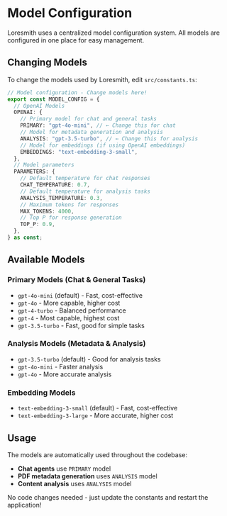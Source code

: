 # Model Configuration

Loresmith uses a centralized model configuration system. All models are configured in one place for easy management.

## Changing Models

To change the models used by Loresmith, edit `src/constants.ts`:

```typescript
// Model configuration - Change models here!
export const MODEL_CONFIG = {
  // OpenAI Models
  OPENAI: {
    // Primary model for chat and general tasks
    PRIMARY: "gpt-4o-mini", // ← Change this for chat
    // Model for metadata generation and analysis
    ANALYSIS: "gpt-3.5-turbo", // ← Change this for analysis
    // Model for embeddings (if using OpenAI embeddings)
    EMBEDDINGS: "text-embedding-3-small",
  },
  // Model parameters
  PARAMETERS: {
    // Default temperature for chat responses
    CHAT_TEMPERATURE: 0.7,
    // Default temperature for analysis tasks
    ANALYSIS_TEMPERATURE: 0.3,
    // Maximum tokens for responses
    MAX_TOKENS: 4000,
    // Top P for response generation
    TOP_P: 0.9,
  },
} as const;
```

## Available Models

### Primary Models (Chat & General Tasks)

- `gpt-4o-mini` (default) - Fast, cost-effective
- `gpt-4o` - More capable, higher cost
- `gpt-4-turbo` - Balanced performance
- `gpt-4` - Most capable, highest cost
- `gpt-3.5-turbo` - Fast, good for simple tasks

### Analysis Models (Metadata & Analysis)

- `gpt-3.5-turbo` (default) - Good for analysis tasks
- `gpt-4o-mini` - Faster analysis
- `gpt-4o` - More accurate analysis

### Embedding Models

- `text-embedding-3-small` (default) - Fast, cost-effective
- `text-embedding-3-large` - More accurate, higher cost

## Usage

The models are automatically used throughout the codebase:

- **Chat agents** use `PRIMARY` model
- **PDF metadata generation** uses `ANALYSIS` model
- **Content analysis** uses `ANALYSIS` model

No code changes needed - just update the constants and restart the application!
